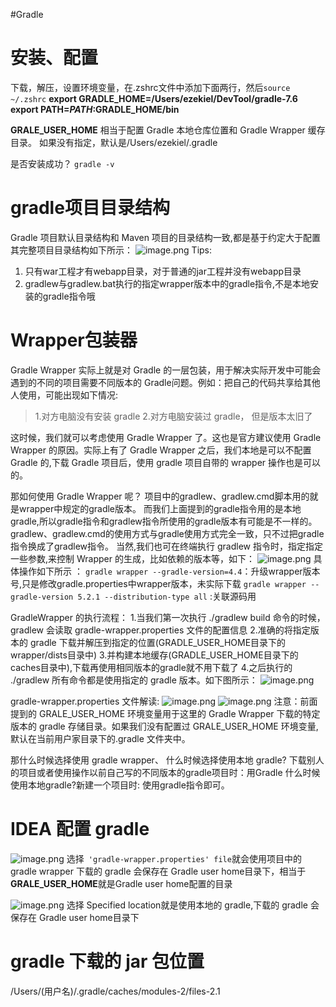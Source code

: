 #Gradle

# 安装、配置
下载，解压，设置环境变量，在.zshrc文件中添加下面两行，然后`source ~/.zshrc`
**export GRADLE_HOME=/Users/ezekiel/DevTool/gradle-7.6**
**export PATH=$PATH:$GRADLE_HOME/bin**

**GRALE_USER_HOME** 相当于配置 Gradle 本地仓库位置和 Gradle Wrapper 缓存目录。
如果没有指定，默认是/Users/ezekiel/.gradle

是否安装成功？
`gradle -v`

# gradle项目目录结构
Gradle 项目默认目录结构和 Maven 项目的目录结构一致,都是基于约定大于配置
其完整项目目录结构如下所示：
![image.png](https://cdn.nlark.com/yuque/0/2023/png/663445/1688774060397-f05a682a-c834-49e2-bed2-300d24d56cc2.png#averageHue=%23f0f0f0&clientId=u0499adff-59f9-4&from=paste&height=368&id=u42020726&originHeight=736&originWidth=1179&originalType=binary&ratio=2&rotation=0&showTitle=false&size=220075&status=done&style=none&taskId=ua3f2fbf5-1de0-47c7-81aa-25fb0eb5f91&title=&width=589.5)
Tips:
1. 只有war工程才有webapp目录，对于普通的jar工程并没有webapp目录
2. gradlew与gradlew.bat执行的指定wrapper版本中的gradle指令,不是本地安装的gradle指令哦

# Wrapper包装器
Gradle Wrapper 实际上就是对 Gradle 的一层包装，用于解决实际开发中可能会遇到的不同的项目需要不同版本的 Gradle问题。例如：把自己的代码共享给其他人使用，可能出现如下情况:
> 1.对方电脑没有安装 gradle
> 2.对方电脑安装过 gradle， 但是版本太旧了

这时候，我们就可以考虑使用 Gradle Wrapper 了。这也是官方建议使用 Gradle Wrapper 的原因。实际上有了 Gradle Wrapper 之后，我们本地是可以不配置 Gradle 的,下载 Gradle 项目后，使用 gradle 项目自带的 wrapper 操作也是可以的。 


那如何使用 Gradle Wrapper 呢？ 
项目中的gradlew、gradlew.cmd脚本用的就是wrapper中规定的gradle版本。
而我们上面提到的gradle指令用的是本地gradle,所以gradle指令和gradlew指令所使用的gradle版本有可能是不一样的。 
gradlew、gradlew.cmd的使用方式与gradle使用方式完全一致，只不过把gradle指令换成了gradlew指令。 
当然,我们也可在终端执行 gradlew 指令时，指定指定一些参数,来控制 Wrapper 的生成，比如依赖的版本等，如下：
![image.png](https://cdn.nlark.com/yuque/0/2023/png/663445/1688774360368-f763d2c1-303e-42c1-b858-d7969ed89057.png#averageHue=%23f8f8f7&clientId=u0499adff-59f9-4&from=paste&height=126&id=ud03c193d&originHeight=148&originWidth=837&originalType=binary&ratio=2&rotation=0&showTitle=false&size=56441&status=done&style=none&taskId=u6150407f-4dd9-4224-a1fe-989477c6776&title=&width=712.5)
具体操作如下所示 ： 
`gradle wrapper --gradle-version=4.4`：升级wrapper版本号,只是修改gradle.properties中wrapper版本，未实际下载 
`gradle wrapper --gradle-version 5.2.1 --distribution-type all` :关联源码用


GradleWrapper 的执行流程：
1.当我们第一次执行 ./gradlew build 命令的时候， gradlew 会读取 gradle-wrapper.properties 文件的配置信息
2.准确的将指定版本的 gradle 下载并解压到指定的位置(GRADLE_USER_HOME目录下的wrapper/dists目录中)
3.并构建本地缓存(GRADLE_USER_HOME目录下的caches目录中),下载再使用相同版本的gradle就不用下载了
4.之后执行的 ./gradlew 所有命令都是使用指定的 gradle 版本。如下图所示：
![image.png](https://cdn.nlark.com/yuque/0/2023/png/663445/1688774440260-67db364f-8e34-4559-82b0-efcec238a444.png#averageHue=%23f5f5f5&clientId=u0499adff-59f9-4&from=paste&height=415&id=u790fe59c&originHeight=454&originWidth=810&originalType=binary&ratio=2&rotation=0&showTitle=false&size=64868&status=done&style=none&taskId=u674bef44-a995-4609-b3d9-b4195ab3d97&title=&width=740)

gradle-wrapper.properties 文件解读:
![image.png](https://cdn.nlark.com/yuque/0/2023/png/663445/1688773705419-f722a2f4-ff1d-4dd1-a836-48be2928a9d7.png#averageHue=%23525542&clientId=u0499adff-59f9-4&from=paste&height=161&id=iDWC1&originHeight=322&originWidth=1521&originalType=binary&ratio=2&rotation=0&showTitle=false&size=69145&status=done&style=none&taskId=u8b007560-f083-44e6-a18c-b59f5a0ee9b&title=&width=760.5)
![image.png](https://cdn.nlark.com/yuque/0/2023/png/663445/1688774470639-c8a50db8-00ff-4f37-ad79-daa3f36795a2.png#averageHue=%23f4f4f4&clientId=u0499adff-59f9-4&from=paste&height=190&id=uaf875440&originHeight=274&originWidth=1070&originalType=binary&ratio=2&rotation=0&showTitle=false&size=92888&status=done&style=none&taskId=u81f9cc7e-35a7-47e3-b0f9-a342c5c8686&title=&width=743)
注意：前面提到的 GRALE_USER_HOME 环境变量用于这里的 Gradle Wrapper 下载的特定版本的 gradle 存储目录。如果我们没有配置过 GRALE_USER_HOME 环境变量,默认在当前用户家目录下的.gradle 文件夹中。


那什么时候选择使用 gradle wrapper、 什么时候选择使用本地 gradle? 
下载别人的项目或者使用操作以前自己写的不同版本的gradle项目时：用Gradle 什么时候使用本地gradle?新建一个项目时: 使用gradle指令即可。



# IDEA 配置 gradle
![image.png](https://cdn.nlark.com/yuque/0/2023/png/663445/1688774952783-592c326b-c362-44c3-87d1-47ef13b65a1a.png#averageHue=%233e4348&clientId=u0499adff-59f9-4&from=paste&height=325&id=u69fef9fe&originHeight=649&originWidth=1247&originalType=binary&ratio=2&rotation=0&showTitle=false&size=116012&status=done&style=none&taskId=ua3947aac-675f-43b3-96ba-8f0e77a0eb0&title=&width=623.5)
选择` 'gradle-wrapper.properties' file`就会使用项目中的gradle wrapper
下载的 gradle 会保存在 Gradle user home目录下，相当于**GRALE_USER_HOME**就是Gradle user home配置的目录


![image.png](https://cdn.nlark.com/yuque/0/2023/png/663445/1688775234649-9d8b203d-c87f-4777-a8dd-15c652a7a123.png#averageHue=%233e4247&clientId=u0499adff-59f9-4&from=paste&height=314&id=ue13596f0&originHeight=628&originWidth=1442&originalType=binary&ratio=2&rotation=0&showTitle=false&size=108685&status=done&style=none&taskId=u441f6596-b524-4b78-81ad-ebd01fa51d6&title=&width=721)
选择 Specified location就是使用本地的 gradle,下载的 gradle 会保存在 Gradle user home目录下

# gradle 下载的 jar 包位置
/Users/(用户名)/.gradle/caches/modules-2/files-2.1
